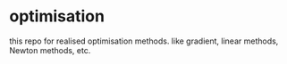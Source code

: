 # optimisation
this repo for realised optimisation methods. like gradient, linear methods, Newton methods, etc.
